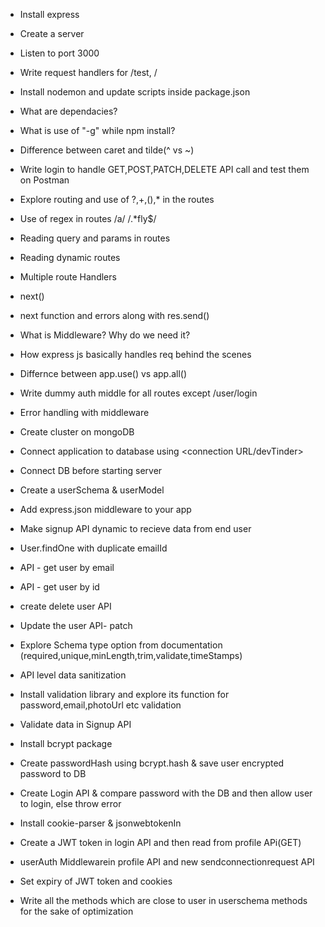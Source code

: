 - Install express
- Create a server
- Listen to port 3000
- Write request handlers for /test, /
- Install nodemon and update scripts inside package.json
- What are dependacies?
- What is use of "-g" while npm install?
- Difference between caret and tilde(^ vs ~)

- Write login to handle GET,POST,PATCH,DELETE API call and test them on Postman
- Explore routing and use of ?,+,(),* in the routes
- Use of regex in routes /a/     /.*fly$/
- Reading query and params in routes
- Reading dynamic routes
- Multiple route Handlers
- next()
- next function and errors along with res.send()
- What is Middleware? Why do we need it?
- How express js basically handles req behind the scenes
- Differnce between app.use() vs app.all()
- Write dummy auth middle for all routes except /user/login
- Error handling with middleware

- Create cluster on mongoDB
- Connect application to database using <connection URL/devTinder>
- Connect DB before starting server
- Create a userSchema & userModel
- Add express.json middleware to your app
- Make signup API dynamic to recieve data from end user
- User.findOne with duplicate emailId
- API - get user by email
- API - get user by id
- create delete user API
- Update the user API- patch

- Explore Schema type option from documentation (required,unique,minLength,trim,validate,timeStamps)
- API level data sanitization
- Install validation library and explore its function for password,email,photoUrl etc validation

- Validate data in Signup API
- Install bcrypt package
- Create passwordHash using bcrypt.hash & save user encrypted password to DB
- Create Login API & compare password with the DB and then allow user to login, else throw error

- Install cookie-parser & jsonwebtokenIn
- Create a JWT token in login API and then read from profile APi(GET)
- userAuth Middlewarein profile API and new sendconnectionrequest API
- Set expiry of JWT token and cookies
- Write all the methods which are close to user in userschema methods for the sake of optimization